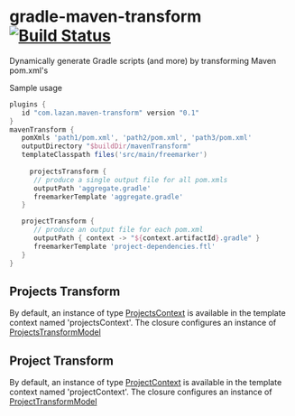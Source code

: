 # gradle-maven-transform [![Build Status](https://travis-ci.org/uklance/gradle-maven-transform.svg?branch=master)](https://travis-ci.org/uklance/gradle-maven-transform)

Dynamically generate Gradle scripts (and more) by transforming Maven pom.xml's

Sample usage

```groovy
plugins {
   id "com.lazan.maven-transform" version "0.1"
}
mavenTransform {
   pomXmls 'path1/pom.xml', 'path2/pom.xml', 'path3/pom.xml'
   outputDirectory "$buildDir/mavenTransform"
   templateClasspath files('src/main/freemarker')
   
	 projectsTransform {
      // produce a single output file for all pom.xmls
      outputPath 'aggregate.gradle'
      freemarkerTemplate 'aggregate.gradle'
   }

   projectTransform {
      // produce an output file for each pom.xml
      outputPath { context -> "${context.artifactId}.gradle" }
      freemarkerTemplate 'project-dependencies.ftl'
   }
}
```

## Projects Transform

By default, an instance of type [ProjectsContext](https://github.com/uklance/gradle-maven-transform/blob/master/plugin/src/main/groovy/com/lazan/maven/transform/ProjectsContext.java) is available in the template context named 'projectsContext'. The closure configures an instance of [ProjectsTransformModel](https://github.com/uklance/gradle-maven-transform/blob/master/plugin/src/main/groovy/com/lazan/maven/transform/ProjectsTransformModel.java)

## Project Transform

By default, an instance of type [ProjectContext](https://github.com/uklance/gradle-maven-transform/blob/master/plugin/src/main/groovy/com/lazan/maven/transform/ProjectContext.java) is available in the template context named 'projectContext'. The closure configures an instance of [ProjectTransformModel](https://github.com/uklance/gradle-maven-transform/blob/master/plugin/src/main/groovy/com/lazan/maven/transform/ProjectTransformModel.java)
